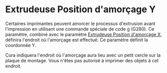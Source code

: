 Extrudeuse Position d'amorçage Y
====
Certaines imprimantes peuvent amorcer le processus d'extrusion avant l'impression en utilisant une commande spéciale de code g (G280). Ce paramètre, combiné avec le paramètre [Extrudeuse Position d'amorçage X](extruder_prime_pos_x.md), définira l'endroit où l'amorçage est effectué. Ce paramètre définit la coordonnée Y.

Cura indiquera l'endroit où l'amorçage aura lieu avec un petit cercle sur la plaque de montage. Vous n'êtes pas autorisé à imprimer des objets à cet endroit.
